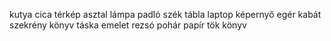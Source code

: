 kutya
cica
térkép
asztal
lámpa
padló
szék
tábla
laptop
képernyő
egér
kabát
szekrény
könyv
táska
emelet
rezsó
pohár
papír
tök
könyv


